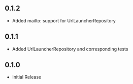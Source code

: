 ## 0.1.2

* Added mailto: support for UrlLauncherRepository

## 0.1.1

* Added UrlLauncherRepository and corresponding tests

## 0.1.0

* Initial Release
